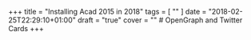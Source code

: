 +++
title = "Installing Acad 2015 in 2018"
tags = [ "" ]
date = "2018-02-25T22:29:10+01:00"
draft = "true"
cover = "" # OpenGraph and Twitter Cards
+++

